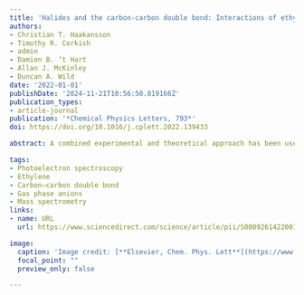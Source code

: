 ```yaml
---
title: 'Halides and the carbon-carbon double bond: Interactions of ethylene with bromide and iodide'
authors:
- Christian T. Haakansson
- Timothy R. Corkish
- admin
- Damien B. ‘t Hart
- Allan J. McKinley
- Duncan A. Wild
date: '2022-01-01'
publishDate: '2024-11-21T10:56:50.819166Z'
publication_types:
- article-journal
publication: '*Chemical Physics Letters, 793*'
doi: https://doi.org/10.1016/j.cplett.2022.139433

abstract: A combined experimental and theoretical approach has been used to study the bromide-ethylene and iodide-ethylene gas-phase complexes. Experimental anion photoelectron spectra show the electron stabilisation of the complexes to be 0.19 eV and 0.14 eV associated with the bromide and iodide complexes respectively. High-level CCSD(T) calculations predict two minima with respect to each halide; the halide either appends linearly to a single hydrogen of the ethylene molecule or appends orthogonally to the carbon–carbon double bond. The two structural motifs are found to be close in energy, with the difference in dissociation energy associated with both halides determined to be approximately 1.3 kJ mol<sup>−1</sup>.

tags:
- Photoelectron spectroscopy
- Ethylene
- Carbon–carbon double bond
- Gas phase anions
- Mass spectrometry
links:
- name: URL
  url: https://www.sciencedirect.com/science/article/pii/S0009261422001002

image:
  caption: 'Image credit: [**Elsevier, Chem. Phys. Lett**](https://www.sciencedirect.com/science/article/pii/S0009261422001002)'
  focal_point: ""
  preview_only: false

---
```

